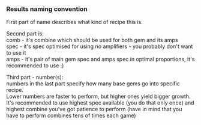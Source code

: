 ### Results naming convention

  First part of name describes what kind of recipe this is.
  
  Second part is:  
    comb - it's combine which should be used for both gem and its amps  
    spec - it's spec optimised for using no amplifiers - you probably don't want
           to use it  
    amps - it's pair of main gem spec and amps spec in optimal proportions, it's
           recommended to use :)
           
  Third part - number(s):  
    numbers in the last part specify how many base gems go into specific recipe.  
    Lower numbers are faster to perform, but higher ones yield bigger growth.  
    It's recommended to use highest spec available (you do that only once) and highest
    combine you've got patience to perform (have in mind that you have to perform
    combines tens of times each game)  

